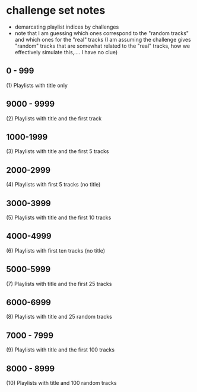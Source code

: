 # challenge set notes
- demarcating playlist indices by challenges 
- note that I am guessing which ones correspond to the "random tracks"
and which ones for the "real" tracks (I am assuming the challenge gives
"random" tracks that are somewhat related to the "real" tracks, how we
effectively simulate this,.... I have no clue)

## 0 - 999

(1) Playlists with title only

## 9000 - 9999

(2) Playlists with title and the first track

## 1000-1999

(3) Playlists with title and the first 5 tracks

## 2000-2999

(4) Playlists with first 5 tracks (no title)

## 3000-3999

(5) Playlists with title and the first 10 tracks

## 4000-4999

(6) Playlists with first ten tracks (no title)

## 5000-5999

(7) Playlists with title and the first 25 tracks

## 6000-6999

(8) Playlists with title and 25 random tracks

## 7000 - 7999

(9) Playlists with title and the first 100 tracks

## 8000 - 8999

(10) Playlists with title and 100 random tracks

